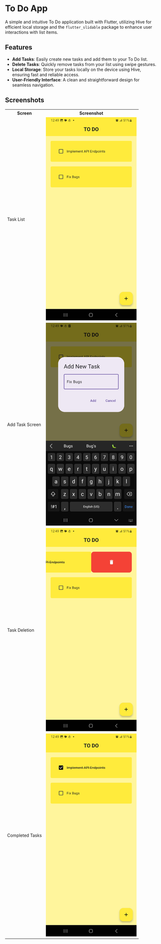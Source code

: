 # To Do App

A simple and intuitive To Do application built with Flutter, utilizing Hive for efficient local storage and the `flutter_slidable` package to enhance user interactions with list items.

## Features

- **Add Tasks**: Easily create new tasks and add them to your To Do list.
- **Delete Tasks**: Quickly remove tasks from your list using swipe gestures.
- **Local Storage**: Store your tasks locally on the device using Hive, ensuring fast and reliable access.
- **User-Friendly Interface**: A clean and straightforward design for seamless navigation.
## Screenshots

<table>
  <tr>
    <th>Screen</th>
    <th>Screenshot</th>
  </tr>
  <tr>
    <td>Task List</td>
    <td><img src="screenshots/Screenshot_20241018_124937.jpg" alt="Add Task" width="300" /></td>
  </tr>
  <tr>
    <td>Add Task Screen</td>
    <td><img src="screenshots/Screenshot_20241018_124930.jpg" alt="Task List" width="300" /></td>
  </tr>
  <tr>
    <td>Task Deletion</td>
    <td><img src="screenshots/Screenshot_20241018_124950.jpg" alt="Completed Tasks" width="300" /></td>
  </tr>
  <tr>
    <td>Completed Tasks</td>
    <td><img src="screenshots/Screenshot_20241018_124944.jpg" alt="Task Deletion" width="300" /></td>
  </tr>
</table>
